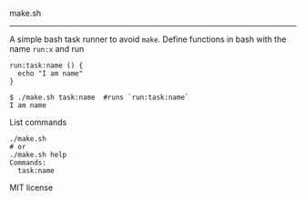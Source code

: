 make.sh
_______

A simple bash task runner to avoid `make`. Define functions in bash with the name `run:x` and run

```
run:task:name () {
  echo "I am name"
}
```

    $ ./make.sh task:name  #runs `run:task:name`
    I am name


List commands

    ./make.sh
    # or
    ./make.sh help
    Commands:
      task:name

MIT license


